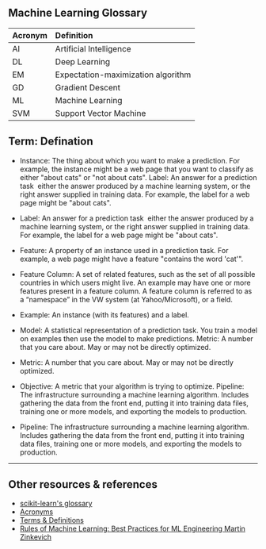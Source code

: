 Machine Learning Glossary
-----

| Acronym | Definition | 
|:---|:---|
| AI  | Artificial Intelligence |
| DL  | Deep Learning |
| EM  | Expectation-maximization algorithm |
| GD  | Gradient Descent |
| ML  | Machine Learning |
| SVM | Support Vector Machine |

Term: Defination
--------

- Instance: The thing about which you want to make a prediction. For example, the instance might be a web page that you want to classify as either "about cats" or "not about cats". Label: An answer for a prediction task ­­ either the answer produced by a machine learning system, or the right answer supplied in training data. For example, the label for a web page might be "about cats".

- Label: An answer for a prediction task ­­ either the answer produced by a machine learning system, or the right answer supplied in training data. For example, the label for a web page might be "about cats".

- Feature: A property of an instance used in a prediction task. For example, a web page might have a feature "contains the word 'cat'".

- Feature Column: A set of related features, such as the set of all possible countries in which users might live. An example may have one or more features present in a feature column. A feature column is referred to as a “namespace” in the VW system (at Yahoo/Microsoft), or a field.

- Example: An instance (with its features) and a label.

- Model: A statistical representation of a prediction task. You train a model on examples then use the model to make predictions.
Metric: A number that you care about. May or may not be directly optimized.

- Metric: A number that you care about. May or may not be directly optimized.

- Objective: A metric that your algorithm is trying to optimize.
Pipeline: The infrastructure surrounding a machine learning algorithm. Includes gathering the data from the front end, putting it into training data files, training one or more models, and exporting the models to production.

- Pipeline: The infrastructure surrounding a machine learning algorithm. Includes gathering the data from the front end, putting it into training data files, training one or more models, and exporting the models to production.

-------
Other resources & references
-------

- [scikit-learn's glossary](http://scikit-learn.org/stable/glossary.html#glossary)
- [Acronyms](https://machinelearning.wtf/acronyms/)
- [Terms & Definitions](https://github.com/bfortuner/ml-cheatsheet/blob/master/docs/glossary.rst)
- [Rules of Machine Learning: Best Practices for ML Engineering Martin Zinkevich](http://martin.zinkevich.org/rules_of_ml/rules_of_ml.pdf)